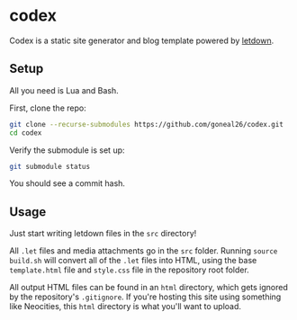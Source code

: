 # codex

Codex is a static site generator and blog template powered by 
[letdown](https://github.com/goneal26/letdown).

## Setup

All you need is Lua and Bash.

First, clone the repo:

```bash
git clone --recurse-submodules https://github.com/goneal26/codex.git
cd codex
```

Verify the submodule is set up:

```bash
git submodule status
```

You should see a commit hash.

## Usage

Just start writing letdown files in the `src` directory!

All `.let` files and media attachments go in the `src` folder. Running 
`source build.sh` will convert all of the `.let` files into HTML, using the 
base `template.html` file and `style.css` file in the repository root folder.

All output HTML files can be found in an `html` directory, which gets ignored by
the repository's `.gitignore`. If you're hosting this site using something like
Neocities, this `html` directory is what you'll want to upload.
